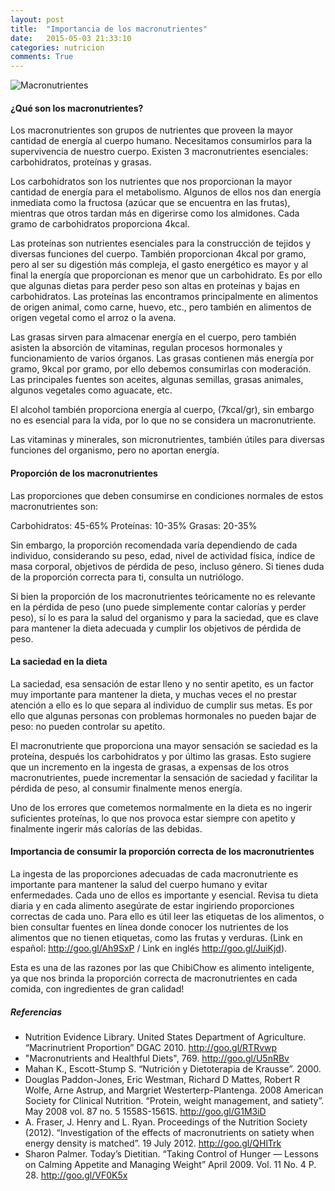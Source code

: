 ```yaml
---
layout: post
title:  "Importancia de los macronutrientes"
date:   2015-05-03 21:33:10
categories: nutricion
comments: True
---
```

![Macronutrientes](/media/macronutrients.jpg)

<h4>¿Qué son los macronutrientes?</h4>

Los macronutrientes son grupos de nutrientes que proveen la mayor cantidad de energía al cuerpo humano. Necesitamos consumirlos para la supervivencia de nuestro cuerpo. Existen 3 macronutrientes esenciales: carbohidratos, proteínas y grasas.

Los carbohidratos son los nutrientes que nos proporcionan la mayor cantidad de energía para el metabolismo. Algunos de ellos nos dan energía inmediata como la fructosa (azúcar que se encuentra en las frutas), mientras que otros tardan más en digerirse como los almidones. Cada gramo de carbohidratos proporciona 4kcal.

Las proteínas son nutrientes esenciales para la construcción de tejidos y diversas funciones del cuerpo. También proporcionan 4kcal por gramo, pero al ser su digestión más compleja, el gasto energético es mayor y al final la energía que proporcionan es menor que un carbohidrato. Es por ello que algunas dietas para perder peso son altas en proteínas y bajas en carbohidratos. Las proteínas las encontramos principalmente en alimentos de origen animal, como carne, huevo, etc., pero también en alimentos de origen vegetal como el arroz o la avena.

Las grasas sirven para almacenar energía en el cuerpo, pero también asisten la absorción de vitaminas, regulan procesos hormonales y funcionamiento de varios órganos. Las grasas contienen más energía por gramo, 9kcal por gramo, por ello debemos consumirlas con moderación. Las principales fuentes son aceites, algunas semillas, grasas animales, algunos vegetales como aguacate, etc.

El alcohol también proporciona energía al cuerpo, (7kcal/gr), sin embargo no es esencial para la vida, por lo que no se considera un macronutriente.

Las vitaminas y minerales, son micronutrientes, también útiles para diversas funciones del organismo, pero no aportan energía.

<h4>Proporción de los macronutrientes</h4>

Las proporciones que deben consumirse en condiciones normales de estos macronutrientes son:

Carbohidratos: 45-65%
Proteínas: 10-35%
Grasas: 20-35%

Sin embargo, la proporción recomendada varía dependiendo de cada individuo, considerando su peso, edad, nivel de actividad física, índice de masa corporal, objetivos de pérdida de peso, incluso género. Si tienes duda de la proporción correcta para ti, consulta un nutriólogo.

Si bien la proporción de los macronutrientes teóricamente no es relevante en la pérdida de peso (uno puede simplemente contar calorías y perder peso), sí lo es para la salud del organismo y para la saciedad, que es clave para mantener la dieta adecuada y cumplir los objetivos de pérdida de peso.

<h4>La saciedad en la dieta</h4>

La saciedad, esa sensación de estar lleno y no sentir apetito, es un factor muy importante para mantener la dieta, y muchas veces el no prestar atención a ello es lo que separa al individuo de cumplir sus metas. Es por ello que algunas personas con problemas hormonales no pueden bajar de peso: no pueden controlar su apetito.

El macronutriente que proporciona una mayor sensación se saciedad es la proteína, después los carbohidratos y por último las grasas. Esto sugiere que un incremento en la ingesta de grasas, a expensas de los otros macronutrientes, puede incrementar la sensación de saciedad y facilitar la pérdida de peso, al consumir finalmente menos energía.

 Uno de los errores que cometemos normalmente en la dieta es no ingerir suficientes proteínas, lo que nos provoca estar siempre con apetito y finalmente ingerir más calorías de las debidas.

<h4>Importancia de consumir la proporción correcta de los macronutrientes</h4>

La ingesta de las proporciones adecuadas de cada macronutriente es importante para mantener la salud del cuerpo humano y evitar enfermedades. Cada uno de ellos es importante y esencial. Revisa tu dieta diaria y en cada alimento asegúrate de estar ingiriendo proporciones correctas de cada uno. Para ello es útil leer las etiquetas de los alimentos, o bien consultar fuentes en línea donde conocer los nutrientes de los alimentos que no tienen etiquetas, como las frutas y verduras. (Link en español: <a href="http://www.dietas.net/tablas-y-calculadoras/tabla-de-composicion-nutricional-de-los-alimentos/">http://goo.gl/Ah9SxP</a> / Link en inglés <a href="http://nutritiondata.self.com/">http://goo.gl/JuiKjd</a>).

Esta es una de las razones por las que ChibiChow es alimento inteligente, ya que nos brinda la proporción correcta de macronutrientes en cada comida, con ingredientes de gran calidad!



<h5>Referencias</h5>
<ul>
  <li>Nutrition Evidence Library. United States Department of Agriculture. “Macrinutrient Proportion” DGAC 2010. <a href="http://www.nel.gov/topic.cfm?cat=3198">http://goo.gl/RTRvwp</a></li>
  <li>"Macronutrients and Healthful Diets", 769. <a href="http://www.nap.edu/openbook.php?record_id=10490&page=769">http://goo.gl/U5nRBv</a></li>
  <li>Mahan K., Escott-Stump S. “Nutrición y Dietoterapia de Krausse”. 2000.</li>
 <li>Douglas Paddon-Jones, Eric Westman, Richard D Mattes, Robert R Wolfe, Arne Astrup, and Margriet Westerterp-Plantenga. 2008 American Society for Clinical Nutrition. “Protein, weight management, and satiety”. May 2008 vol. 87 no. 5 1558S-1561S. <a href="http://ajcn.nutrition.org/content/87/5/1558S.long">http://goo.gl/G1M3iD</a></li>
 <li>A. Fraser, J. Henry and L. Ryan. Proceedings of the Nutrition Society (2012). “Investigation of the effects of macronutrients on satiety when energy density is matched”. 19 July 2012. <a href="http://journals.cambridge.org/download.php?file=%2FPNS%2FPNS71_OCE2%2FS0029665112001310a.pdf&code=436503b495d81b2c81bc6fe8a66d382c">http://goo.gl/QHlTrk</a></li>
 <li>Sharon Palmer. Today’s Dietitian. “Taking Control of Hunger — Lessons on Calming Appetite and Managing Weight” April 2009. Vol. 11 No. 4 P. 28. <a href="http://www.todaysdietitian.com/newarchives/040609p28.shtml">http://goo.gl/VF0K5x</a>
</li>
</ul>



